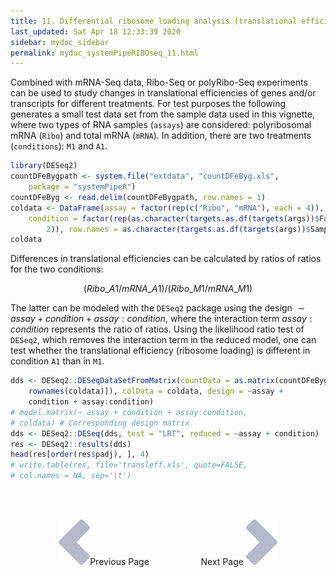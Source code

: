 ```yaml
---
title: 11. Differential ribosome loading analysis (translational efficiency)
last_updated: Sat Apr 18 12:33:39 2020
sidebar: mydoc_sidebar
permalink: mydoc_systemPipeRIBOseq_11.html
---
```


Combined with mRNA-Seq data, Ribo-Seq or polyRibo-Seq experiments can be used
to study changes in translational efficiencies of genes and/or transcripts for
different treatments. For test purposes the following generates a small test
data set from the sample data used in this vignette, where two types of RNA
samples (`assays`) are considered: polyribosomal mRNA (`Ribo`)
and total mRNA (`mRNA`). In addition, there are two treatments
(`conditions`): `M1` and `A1`. 


```r
library(DESeq2)
countDFeBygpath <- system.file("extdata", "countDFeByg.xls", 
    package = "systemPipeR")
countDFeByg <- read.delim(countDFeBygpath, row.names = 1)
coldata <- DataFrame(assay = factor(rep(c("Ribo", "mRNA"), each = 4)), 
    condition = factor(rep(as.character(targets.as.df(targets(args))$Factor[1:4]), 
        2)), row.names = as.character(targets.as.df(targets(args))$SampleName)[1:8])
coldata
```

Differences in translational efficiencies can be calculated by ratios of ratios
for the two conditions: 

$$(Ribo\_A1 / mRNA\_A1) / (Ribo\_M1 / mRNA\_M1)$$


The latter can be modeled with the `DESeq2` package using the design $\sim assay + condition + assay:condition$, where the interaction term $assay:condition$ represents the ratio of ratios. Using the likelihood ratio test of `DESeq2`, which removes the interaction term in the reduced model, one can test whether the translational efficiency (ribosome loading) is different in condition `A1` than in `M1`.


```r
dds <- DESeq2::DESeqDataSetFromMatrix(countData = as.matrix(countDFeByg[, 
    rownames(coldata)]), colData = coldata, design = ~assay + 
    condition + assay:condition)
# model.matrix(~ assay + condition + assay:condition,
# coldata) # Corresponding design matrix
dds <- DESeq2::DESeq(dds, test = "LRT", reduced = ~assay + condition)
res <- DESeq2::results(dds)
head(res[order(res$padj), ], 4)
# write.table(res, file='transleff.xls', quote=FALSE,
# col.names = NA, sep='\t')
```

<br><br><center><a href="mydoc_systemPipeRIBOseq_10.html"><img src="images/left_arrow.png" alt="Previous page."></a>Previous Page &nbsp; &nbsp; &nbsp; &nbsp; &nbsp; &nbsp; &nbsp; &nbsp; &nbsp; &nbsp; Next Page
<a href="mydoc_systemPipeRIBOseq_12.html"><img src="images/right_arrow.png" alt="Next page."></a></center>
